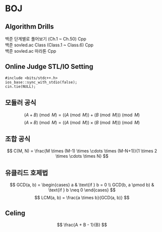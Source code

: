 # BOJ

## Algorithm Drills
백준 단계별로 풀어보기 (Ch.1 ~ Ch.50) Cpp  
백준 sovled.ac Class (Class.1 ~ Class.6) Cpp  
백준 sovled.ac 마라톤 Cpp  

## Online Judge STL/IO Setting
```
#include <bits/stdc++.h>
ios_base::sync_with_stdio(false);
cin.tie(NULL);
```

## 모듈러 공식
$$ (A+B) \pmod M = ((A \pmod M) + (B \pmod M)) \pmod M $$
$$ (A \times B) \pmod M = ((A \pmod M) \times (B \pmod M)) \pmod M $$

## 조합 공식
$$ C(M, N) = \frac{M \times (M-1) \times \cdots \times (M-N+1)}{1 \times 2 \times \cdots \times N} $$

## 유클리드 호제법
$$
GCD(a, b) = \begin{cases} 
a & \text{if } b = 0 \\ 
GCD(b, a \pmod b) & \text{if } b \neq 0 
\end{cases}
$$
$$
LCM(a, b) = \frac{a \times b}{GCD(a, b)}
$$

## Celing
$$ \frac{A + B - 1}{B} $$
